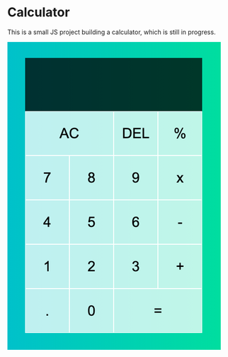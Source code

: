 # Calculator

This is a small JS project building a calculator, which is still in progress.

<img src="calculator.png">